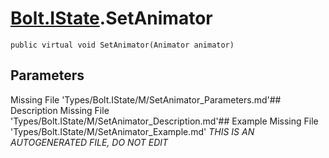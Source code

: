 # [Bolt.IState](Types/Bolt.IState.md).SetAnimator
`public virtual void SetAnimator(Animator animator)`
## Parameters
Missing File 'Types/Bolt.IState/M/SetAnimator_Parameters.md'## Description
Missing File 'Types/Bolt.IState/M/SetAnimator_Description.md'## Example
Missing File 'Types/Bolt.IState/M/SetAnimator_Example.md'
*THIS IS AN AUTOGENERATED FILE, DO NOT EDIT*
